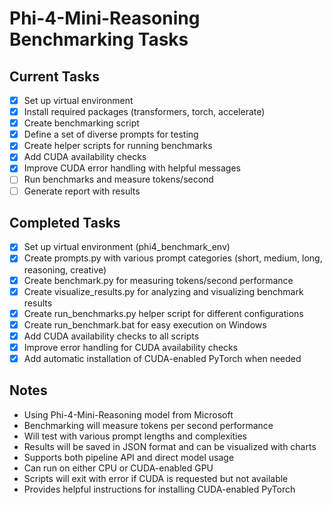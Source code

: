 # Phi-4-Mini-Reasoning Benchmarking Tasks

## Current Tasks
- [x] Set up virtual environment
- [x] Install required packages (transformers, torch, accelerate)
- [x] Create benchmarking script
- [x] Define a set of diverse prompts for testing
- [x] Create helper scripts for running benchmarks
- [x] Add CUDA availability checks
- [x] Improve CUDA error handling with helpful messages
- [ ] Run benchmarks and measure tokens/second
- [ ] Generate report with results

## Completed Tasks
- [x] Set up virtual environment (phi4_benchmark_env)
- [x] Create prompts.py with various prompt categories (short, medium, long, reasoning, creative)
- [x] Create benchmark.py for measuring tokens/second performance
- [x] Create visualize_results.py for analyzing and visualizing benchmark results
- [x] Create run_benchmarks.py helper script for different configurations
- [x] Create run_benchmark.bat for easy execution on Windows
- [x] Add CUDA availability checks to all scripts
- [x] Improve error handling for CUDA availability checks
- [x] Add automatic installation of CUDA-enabled PyTorch when needed

## Notes
- Using Phi-4-Mini-Reasoning model from Microsoft
- Benchmarking will measure tokens per second performance
- Will test with various prompt lengths and complexities
- Results will be saved in JSON format and can be visualized with charts
- Supports both pipeline API and direct model usage
- Can run on either CPU or CUDA-enabled GPU
- Scripts will exit with error if CUDA is requested but not available
- Provides helpful instructions for installing CUDA-enabled PyTorch
